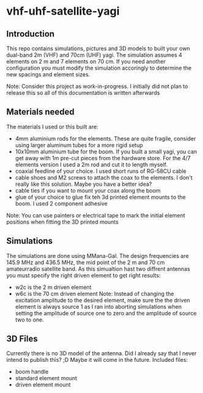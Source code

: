 # vhf-uhf-satellite-yagi

## Introduction
This repo contains simulations, pictures and 3D models to built your own dual-band 2m (VHF) and 70cm (UHF) yagi.
The simulation assumes 4 elements on 2 m and 7 elements on 70 cm. If you need another configuration you must modify the simulation accoringly to determine the new spacings and element sizes.

Note:
Consider this project as work-in-progress. I initially did not plan to release this so all of this documentation is written afterwards 

## Materials needed
The materials I used or this built are:

* 4mm aluminium rods for the elements. These are quite fragile, consider using larger aluminum tubes for a more rigid setup
* 10x10mm aluminium tube for the boom. If you built a small yagi, you can get away with 1m pre-cut pieces from the hardware store. For the 4/7 elements version I used a 2m rod and cut it to length myself.
* coaxial feedline of your choice. I used short runs of RG-58CU cable
* cable shoes and M2 screws to attach the coax to the elements. I don't really like this solution. Maybe you have a better idea?
* cable ties if you want to mount your coax along the boom
* glue of your choice to glue fix teh 3d printed element mounts to the boom. I used 2 component adhesive

Note:
You can use painters or electrical tape to mark the initial element positions when fitting the 3D printed mounts


## Simulations
The simulations are done using MMana-Gal. The design frequencies are 145.9 MHz and 436.5 MHz, the mid point of the 2 m and 70 cm amateurradio satellite band. As this simualtion hast two diffrent antennas you must specify the right driven element to get right results:
* w2c is the 2 m driven  element
* w6c is the 70 cm driven element
Note:
Instead of changing the excitation amplitude to the desired element, make sure the the driven element is always source 1 as I ran into aborting simulations when setting the amplitude of source one to zero and the amplitude of source two to one.

## 3D Files
Currently there is no 3D model of the antenna. Did I already say that I never intend to publish this? ;D Maybe it will come in the future.
Included files:
* boom handle
* standard element mount
* driven element mount

